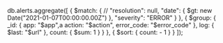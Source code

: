 db.alerts.aggregate([
    {
        $match: {
            //       "resolution": null,
            "date": {
                $gt: new Date("2021-01-07T00:00:00.00Z")
            },
            "severity": "ERROR"
        }
    },
    {
        $group: {
            _id: {
                app: "$app",a
                action: "$action",
                error_code: "$error_code"
            },
            log: {
                $last: "$url"
            },
            count: {
                $sum: 1
            }
        }
    },
    {
        $sort: {
            count: - 1
        }
    }
]);
